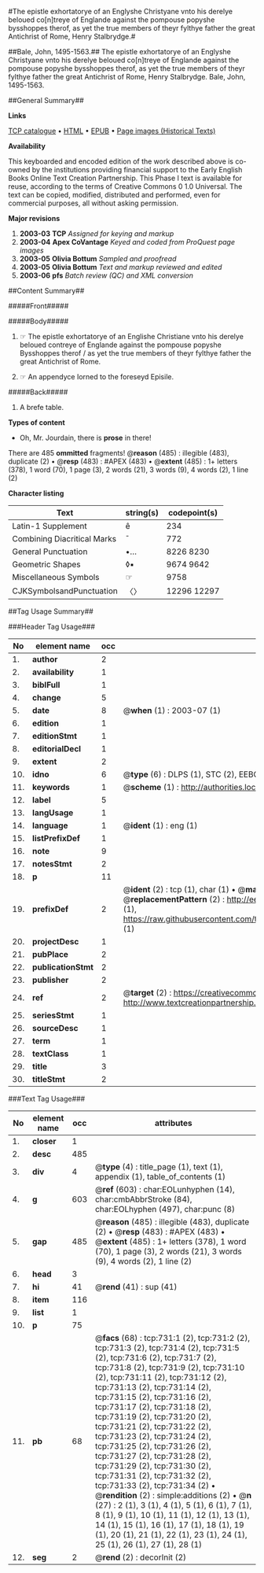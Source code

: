 #The epistle exhortatorye of an Englyshe Christyane vnto his derelye beloued co[n]treye of Englande against the pompouse popyshe bysshoppes therof, as yet the true members of theyr fylthye father the great Antichrist of Rome, Henry Stalbrydge.#

##Bale, John, 1495-1563.##
The epistle exhortatorye of an Englyshe Christyane vnto his derelye beloued co[n]treye of Englande against the pompouse popyshe bysshoppes therof, as yet the true members of theyr fylthye father the great Antichrist of Rome, Henry Stalbrydge.
Bale, John, 1495-1563.

##General Summary##

**Links**

[TCP catalogue](http://www.ota.ox.ac.uk/tcp/)  • 
[HTML](http://tei.it.ox.ac.uk/tcp/Texts-HTML/free/A02/A02788.html)  • 
[EPUB](http://tei.it.ox.ac.uk/tcp/Texts-EPUB/free/A02/A02788.epub) • 
[Page images (Historical Texts)](https://data.historicaltexts.jisc.ac.uk/view?pubId=eebo-99836456e&pageId=eebo-99836456e-731-1)

**Availability**

This keyboarded and encoded edition of the
	       work described above is co-owned by the institutions
	       providing financial support to the Early English Books
	       Online Text Creation Partnership. This Phase I text is
	       available for reuse, according to the terms of Creative
	       Commons 0 1.0 Universal. The text can be copied,
	       modified, distributed and performed, even for
	       commercial purposes, all without asking permission.

**Major revisions**

1. __2003-03__ __TCP__ *Assigned for keying and markup*
1. __2003-04__ __Apex CoVantage__ *Keyed and coded from ProQuest page images*
1. __2003-05__ __Olivia Bottum__ *Sampled and proofread*
1. __2003-05__ __Olivia Bottum__ *Text and markup reviewed and edited*
1. __2003-06__ __pfs__ *Batch review (QC) and XML conversion*

##Content Summary##

#####Front#####

#####Body#####

1. ☞ The epistle exhortatorye of an Englishe Christiane vnto his derelye beloued contreye of Englande against the pompouse popyshe Bysshoppes therof / as yet the true members of theyr fylthye father the great Antichrist of Rome.

1. ☞ An appendyce Iorned to the foreseyd Episile.

#####Back#####

1. A brefe table.

**Types of content**

  * Oh, Mr. Jourdain, there is **prose** in there!

There are 485 **ommitted** fragments! 
 @__reason__ (485) : illegible (483), duplicate (2)  •  @__resp__ (483) : #APEX (483)  •  @__extent__ (485) : 1+ letters (378), 1 word (70), 1 page (3), 2 words (21), 3 words (9), 4 words (2), 1 line (2)

**Character listing**


|Text|string(s)|codepoint(s)|
|---|---|---|
|Latin-1 Supplement|ê|234|
|Combining             Diacritical Marks|̄|772|
|General Punctuation|•…|8226 8230|
|Geometric Shapes|◊▪|9674 9642|
|Miscellaneous Symbols|☞|9758|
|CJKSymbolsandPunctuation|〈〉|12296 12297|

##Tag Usage Summary##

###Header Tag Usage###

|No|element name|occ|attributes|
|---|---|---|---|
|1.|__author__|2||
|2.|__availability__|1||
|3.|__biblFull__|1||
|4.|__change__|5||
|5.|__date__|8| @__when__ (1) : 2003-07 (1)|
|6.|__edition__|1||
|7.|__editionStmt__|1||
|8.|__editorialDecl__|1||
|9.|__extent__|2||
|10.|__idno__|6| @__type__ (6) : DLPS (1), STC (2), EEBO-CITATION (1), PROQUEST (1), VID (1)|
|11.|__keywords__|1| @__scheme__ (1) : http://authorities.loc.gov/ (1)|
|12.|__label__|5||
|13.|__langUsage__|1||
|14.|__language__|1| @__ident__ (1) : eng (1)|
|15.|__listPrefixDef__|1||
|16.|__note__|9||
|17.|__notesStmt__|2||
|18.|__p__|11||
|19.|__prefixDef__|2| @__ident__ (2) : tcp (1), char (1)  •  @__matchPattern__ (2) : ([0-9\-]+):([0-9IVX]+) (1), (.+) (1)  •  @__replacementPattern__ (2) : http://eebo.chadwyck.com/downloadtiff?vid=$1&page=$2 (1), https://raw.githubusercontent.com/textcreationpartnership/Texts/master/tcpchars.xml#$1 (1)|
|20.|__projectDesc__|1||
|21.|__pubPlace__|2||
|22.|__publicationStmt__|2||
|23.|__publisher__|2||
|24.|__ref__|2| @__target__ (2) : https://creativecommons.org/publicdomain/zero/1.0/ (1), http://www.textcreationpartnership.org/docs/. (1)|
|25.|__seriesStmt__|1||
|26.|__sourceDesc__|1||
|27.|__term__|1||
|28.|__textClass__|1||
|29.|__title__|3||
|30.|__titleStmt__|2||


###Text Tag Usage###

|No|element name|occ|attributes|
|---|---|---|---|
|1.|__closer__|1||
|2.|__desc__|485||
|3.|__div__|4| @__type__ (4) : title_page (1), text (1), appendix (1), table_of_contents (1)|
|4.|__g__|603| @__ref__ (603) : char:EOLunhyphen (14), char:cmbAbbrStroke (84), char:EOLhyphen (497), char:punc (8)|
|5.|__gap__|485| @__reason__ (485) : illegible (483), duplicate (2)  •  @__resp__ (483) : #APEX (483)  •  @__extent__ (485) : 1+ letters (378), 1 word (70), 1 page (3), 2 words (21), 3 words (9), 4 words (2), 1 line (2)|
|6.|__head__|3||
|7.|__hi__|41| @__rend__ (41) : sup (41)|
|8.|__item__|116||
|9.|__list__|1||
|10.|__p__|75||
|11.|__pb__|68| @__facs__ (68) : tcp:731:1 (2), tcp:731:2 (2), tcp:731:3 (2), tcp:731:4 (2), tcp:731:5 (2), tcp:731:6 (2), tcp:731:7 (2), tcp:731:8 (2), tcp:731:9 (2), tcp:731:10 (2), tcp:731:11 (2), tcp:731:12 (2), tcp:731:13 (2), tcp:731:14 (2), tcp:731:15 (2), tcp:731:16 (2), tcp:731:17 (2), tcp:731:18 (2), tcp:731:19 (2), tcp:731:20 (2), tcp:731:21 (2), tcp:731:22 (2), tcp:731:23 (2), tcp:731:24 (2), tcp:731:25 (2), tcp:731:26 (2), tcp:731:27 (2), tcp:731:28 (2), tcp:731:29 (2), tcp:731:30 (2), tcp:731:31 (2), tcp:731:32 (2), tcp:731:33 (2), tcp:731:34 (2)  •  @__rendition__ (2) : simple:additions (2)  •  @__n__ (27) : 2 (1), 3 (1), 4 (1), 5 (1), 6 (1), 7 (1), 8 (1), 9 (1), 10 (1), 11 (1), 12 (1), 13 (1), 14 (1), 15 (1), 16 (1), 17 (1), 18 (1), 19 (1), 20 (1), 21 (1), 22 (1), 23 (1), 24 (1), 25 (1), 26 (1), 27 (1), 28 (1)|
|12.|__seg__|2| @__rend__ (2) : decorInit (2)|
